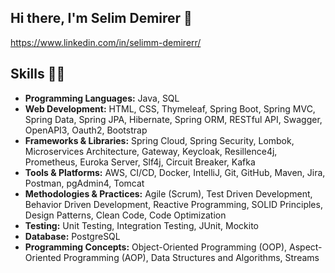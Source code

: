 ### <h2>Hi there, I'm Selim Demirer 👋</h2>

https://www.linkedin.com/in/selimm-demirerr/

## Skills 👨‍💻
- **Programming Languages:** Java, SQL
- **Web Development:** HTML, CSS, Thymeleaf, Spring Boot, Spring MVC, Spring Data, Spring JPA, Hibernate, Spring ORM, RESTful API, Swagger, OpenAPI3, Oauth2, Bootstrap
- **Frameworks & Libraries:** Spring Cloud, Spring Security, Lombok, Microservices Architecture, Gateway, Keycloak, Resillence4j, Prometheus, Euroka Server, Slf4j, Circuit Breaker, Kafka
- **Tools & Platforms:** AWS, CI/CD, Docker, IntelliJ, Git, GitHub, Maven, Jira, Postman, pgAdmin4, Tomcat
- **Methodologies & Practices:** Agile (Scrum), Test Driven Development, Behavior Driven Development, Reactive Programming, SOLID Principles, Design Patterns, Clean Code, Code Optimization
- **Testing:** Unit Testing, Integration Testing, JUnit, Mockito
- **Database:** PostgreSQL
- **Programming Concepts:** Object-Oriented Programming (OOP), Aspect-Oriented Programming (AOP), Data Structures and Algorithms, Streams


<!--
**selimdemirer/selimdemirer** is a ✨ _special_ ✨ repository because its `README.md` (this file) appears on your GitHub profile.

Here are some ideas to get you started:

- 🔭 I’m currently working on Java and Spring Framework
- 🌱 I’m currently learning Docker, Amazon Web Services (AWS), CircleCI
- 👯 I’m looking to collaborate on ...
- 🤔 I’m looking for help with ...
- 💬 Ask me about ...
- 📫 How to reach me: ...
- 😄 Pronouns: ...
- ⚡ Fun fact: ...
-->
